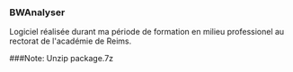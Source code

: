 ### BWAnalyser
Logiciel réalisée durant ma période de formation en milieu professionel au rectorat de l'académie de Reims.





###Note:
Unzip package.7z
